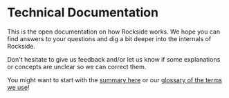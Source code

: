 # Technical Documentation

This is the open documentation on how Rockside works. We hope you can find answers to your questions and dig a bit deeper into the internals of Rockside.

Don't hesitate to give us feedback and/or let us know if some explanations or concepts are unclear so we can correct them.

You might want to start with the [summary here](SUMMARY.md) or our [glossary of the terms we use](GLOSSARY.md)!
